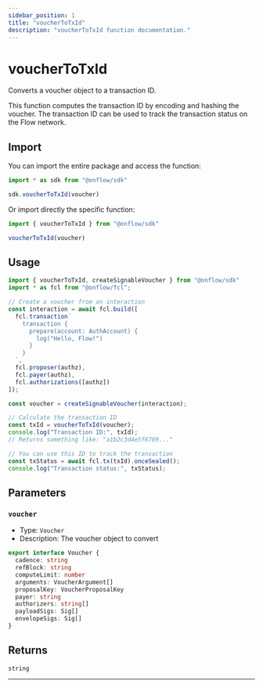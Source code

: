 ```yaml
---
sidebar_position: 1
title: "voucherToTxId"
description: "voucherToTxId function documentation."
---
```


<!-- THIS DOCUMENT IS AUTO-GENERATED FROM [onflow/sdk/src/resolve/voucher.ts](https://github.com/onflow/fcl-js/tree/master/packages/sdk/src/resolve/voucher.ts). DO NOT EDIT MANUALLY -->

# voucherToTxId

Converts a voucher object to a transaction ID.

This function computes the transaction ID by encoding and hashing the voucher.
The transaction ID can be used to track the transaction status on the Flow network.

## Import

You can import the entire package and access the function:

```typescript
import * as sdk from "@onflow/sdk"

sdk.voucherToTxId(voucher)
```

Or import directly the specific function:

```typescript
import { voucherToTxId } from "@onflow/sdk"

voucherToTxId(voucher)
```

## Usage

```typescript
import { voucherToTxId, createSignableVoucher } from "@onflow/sdk"
import * as fcl from "@onflow/fcl";

// Create a voucher from an interaction
const interaction = await fcl.build([
  fcl.transaction`
    transaction {
      prepare(account: AuthAccount) {
        log("Hello, Flow!")
      }
    }
  `,
  fcl.proposer(authz),
  fcl.payer(authz),
  fcl.authorizations([authz])
]);

const voucher = createSignableVoucher(interaction);

// Calculate the transaction ID
const txId = voucherToTxId(voucher);
console.log("Transaction ID:", txId);
// Returns something like: "a1b2c3d4e5f6789..."

// You can use this ID to track the transaction
const txStatus = await fcl.tx(txId).onceSealed();
console.log("Transaction status:", txStatus);
```

## Parameters

### `voucher` 

- Type: `Voucher`
- Description: The voucher object to convert

```typescript
export interface Voucher {
  cadence: string
  refBlock: string
  computeLimit: number
  arguments: VoucherArgument[]
  proposalKey: VoucherProposalKey
  payer: string
  authorizers: string[]
  payloadSigs: Sig[]
  envelopeSigs: Sig[]
}
```


## Returns

`string`


---